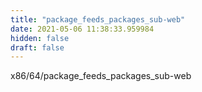 ```yaml
---
title: "package_feeds_packages_sub-web"
date: 2021-05-06 11:38:33.959984
hidden: false
draft: false
---
```


x86/64/package_feeds_packages_sub-web

